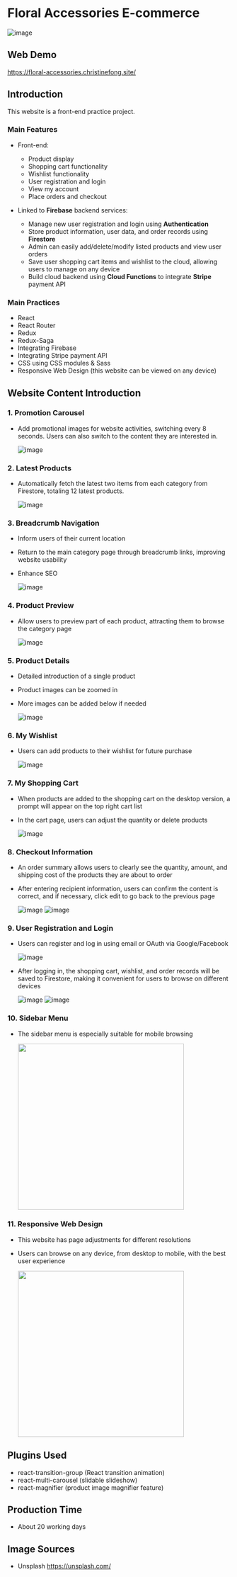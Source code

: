 # Floral Accessories E-commerce

![image](https://github.com/penguinff/readme_pictures/blob/4be7e13869f5da9260c21c8c451702c182656b3a/floral-accessories/homepage5.gif)

## Web Demo

https://floral-accessories.christinefong.site/

## Introduction

This website is a front-end practice project.

### Main Features

- Front-end:

  - Product display
  - Shopping cart functionality
  - Wishlist functionality
  - User registration and login
  - View my account
  - Place orders and checkout

- Linked to **Firebase** backend services:
  - Manage new user registration and login using **Authentication**
  - Store product information, user data, and order records using **Firestore**
  - Admin can easily add/delete/modify listed products and view user orders
  - Save user shopping cart items and wishlist to the cloud, allowing users to manage on any device
  - Build cloud backend using **Cloud Functions** to integrate **Stripe** payment API

### Main Practices

- React
- React Router
- Redux
- Redux-Saga
- Integrating Firebase
- Integrating Stripe payment API
- CSS using CSS modules & Sass
- Responsive Web Design (this website can be viewed on any device)

## Website Content Introduction

### 1. Promotion Carousel

- Add promotional images for website activities, switching every 8 seconds. Users can also switch to the content they are interested in.

  ![image](https://github.com/penguinff/readme_pictures/blob/bb5f466a2b1e53f8dbf005d7da9519687cee986c/floral-accessories/carousel.PNG)

### 2. Latest Products

- Automatically fetch the latest two items from each category from Firestore, totaling 12 latest products.

  ![image](https://github.com/penguinff/readme_pictures/blob/bb5f466a2b1e53f8dbf005d7da9519687cee986c/floral-accessories/new_arrival.PNG)

### 3. Breadcrumb Navigation

- Inform users of their current location
- Return to the main category page through breadcrumb links, improving website usability
- Enhance SEO

  ![image](https://github.com/penguinff/readme_pictures/blob/bb5f466a2b1e53f8dbf005d7da9519687cee986c/floral-accessories/breadcrumb.PNG)

### 4. Product Preview

- Allow users to preview part of each product, attracting them to browse the category page

  ![image](https://github.com/penguinff/readme_pictures/blob/bb5f466a2b1e53f8dbf005d7da9519687cee986c/floral-accessories/shoppage.PNG)

### 5. Product Details

- Detailed introduction of a single product
- Product images can be zoomed in
- More images can be added below if needed

  ![image](https://github.com/penguinff/readme_pictures/blob/bb5f466a2b1e53f8dbf005d7da9519687cee986c/floral-accessories/productpage.PNG)

### 6. My Wishlist

- Users can add products to their wishlist for future purchase

  ![image](https://github.com/penguinff/readme_pictures/blob/bb5f466a2b1e53f8dbf005d7da9519687cee986c/floral-accessories/add_wishlist.png)

### 7. My Shopping Cart

- When products are added to the shopping cart on the desktop version, a prompt will appear on the top right cart list
- In the cart page, users can adjust the quantity or delete products

  ![image](https://github.com/penguinff/readme_pictures/blob/bb5f466a2b1e53f8dbf005d7da9519687cee986c/floral-accessories/cartpage.PNG)

### 8. Checkout Information

- An order summary allows users to clearly see the quantity, amount, and shipping cost of the products they are about to order
- After entering recipient information, users can confirm the content is correct, and if necessary, click edit to go back to the previous page

  ![image](https://github.com/penguinff/readme_pictures/blob/bb5f466a2b1e53f8dbf005d7da9519687cee986c/floral-accessories/checkoutpage1.PNG)
  ![image](https://github.com/penguinff/readme_pictures/blob/bb5f466a2b1e53f8dbf005d7da9519687cee986c/floral-accessories/checkoutpage2.PNG)

### 9. User Registration and Login

- Users can register and log in using email or OAuth via Google/Facebook

  ![image](https://github.com/penguinff/readme_pictures/blob/bb5f466a2b1e53f8dbf005d7da9519687cee986c/floral-accessories/signin_signup_page.PNG)

- After logging in, the shopping cart, wishlist, and order records will be saved to Firestore, making it convenient for users to browse on different devices

  ![image](https://github.com/penguinff/readme_pictures/blob/bb5f466a2b1e53f8dbf005d7da9519687cee986c/floral-accessories/wishlist.PNG)
  ![image](https://github.com/penguinff/readme_pictures/blob/bb5f466a2b1e53f8dbf005d7da9519687cee986c/floral-accessories/order_history.PNG)

### 10. Sidebar Menu

- The sidebar menu is especially suitable for mobile browsing

  <img src='https://github.com/penguinff/readme_pictures/blob/bb5f466a2b1e53f8dbf005d7da9519687cee986c/floral-accessories/m_sidenav.jpeg' width='375px'/>

### 11. Responsive Web Design

- This website has page adjustments for different resolutions
- Users can browse on any device, from desktop to mobile, with the best user experience

  <img src='https://github.com/penguinff/readme_pictures/blob/bb5f466a2b1e53f8dbf005d7da9519687cee986c/floral-accessories/m_homepage.jpeg' width='375px'/>

## Plugins Used

- react-transition-group (React transition animation)
- react-multi-carousel (slidable slideshow)
- react-magnifier (product image magnifier feature)

## Production Time

- About 20 working days

## Image Sources

- Unsplash <https://unsplash.com/>